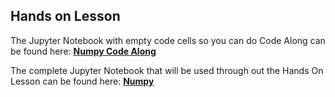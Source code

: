 <!-- # Lesson: Numpy -->
## Hands on Lesson

The Jupyter Notebook with empty code cells so you can do Code Along can be found here: **[Numpy Code Along](https://github.com/data-bootcamp-v4/lessons/blob/main/11_extraweek/11.1_Numpy.ipynb)**

The complete Jupyter Notebook that will be used through out the Hands On Lesson can be found here: **[Numpy](https://github.com/data-bootcamp-v4/lessons/blob/main/11_extraweek/11.1_Numpy.ipynb)**

